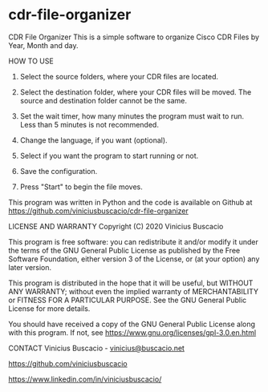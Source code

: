 # cdr-file-organizer

CDR File Organizer
This is a simple software to organize Cisco CDR Files by Year, Month and day.

HOW TO USE
1) Select the source folders, where your CDR files are located.

2) Select the destination folder, where your CDR files will be moved. The source and destination folder cannot be the same.

3) Set the wait timer, how many minutes the program must wait to run. Less than 5 minutes is not recommended.

4) Change the language, if you want (optional).

5) Select if you want the program to start running or not.

6) Save the configuration.

7) Press "Start" to begin the file moves.


This program was written in Python and the code is available on Github at https://github.com/viniciusbuscacio/cdr-file-organizer


LICENSE AND WARRANTY
Copyright (C) 2020 Vinicius Buscacio

This program is free software: you can redistribute it and/or modify it under the terms of the GNU General Public License as published by the Free Software Foundation, either version 3 of the License, or (at your option) any later version.

This program is distributed in the hope that it will be useful, but WITHOUT ANY WARRANTY; without even the implied warranty of MERCHANTABILITY or FITNESS FOR A PARTICULAR PURPOSE. See the GNU General Public License for more details.

You should have received a copy of the GNU General Public License along with this program. If not, see https://www.gnu.org/licenses/gpl-3.0.en.html

CONTACT
Vinicius Buscacio - vinicius@buscacio.net

https://github.com/viniciusbuscacio

https://www.linkedin.com/in/viniciusbuscacio/
